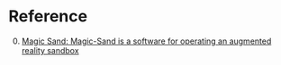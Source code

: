 # Reference

0. [Magic Sand: Magic-Sand is a software for operating an augmented reality sandbox](https://github.com/thomwolf/Magic-Sand)

